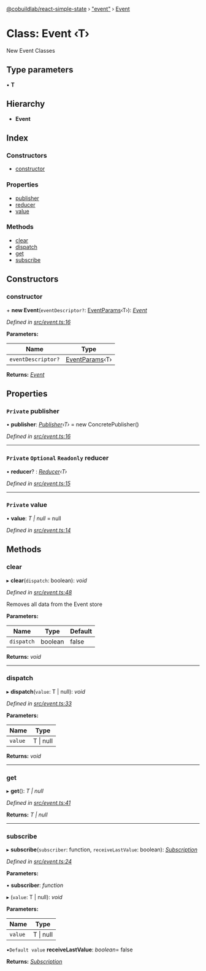 [@cobuildlab/react-simple-state](../README.md) › ["event"](../modules/_event_.md) › [Event](_event_.event.md)

# Class: Event ‹**T**›

New Event Classes

## Type parameters

▪ **T**

## Hierarchy

* **Event**

## Index

### Constructors

* [constructor](_event_.event.md#constructor)

### Properties

* [publisher](_event_.event.md#private-publisher)
* [reducer](_event_.event.md#private-optional-readonly-reducer)
* [value](_event_.event.md#private-value)

### Methods

* [clear](_event_.event.md#clear)
* [dispatch](_event_.event.md#dispatch)
* [get](_event_.event.md#get)
* [subscribe](_event_.event.md#subscribe)

## Constructors

###  constructor

\+ **new Event**(`eventDescriptor?`: [EventParams](../modules/_event_.md#eventparams)‹T›): *[Event](_event_.event.md)*

*Defined in [src/event.ts:16](https://github.com/cobuildlab/react-simple-state/blob/8e6ada3/src/event.ts#L16)*

**Parameters:**

Name | Type |
------ | ------ |
`eventDescriptor?` | [EventParams](../modules/_event_.md#eventparams)‹T› |

**Returns:** *[Event](_event_.event.md)*

## Properties

### `Private` publisher

• **publisher**: *[Publisher](../interfaces/_pub_sub_.publisher.md)‹T›* = new ConcretePublisher()

*Defined in [src/event.ts:16](https://github.com/cobuildlab/react-simple-state/blob/8e6ada3/src/event.ts#L16)*

___

### `Private` `Optional` `Readonly` reducer

• **reducer**? : *[Reducer](../modules/_event_.md#reducer)‹T›*

*Defined in [src/event.ts:15](https://github.com/cobuildlab/react-simple-state/blob/8e6ada3/src/event.ts#L15)*

___

### `Private` value

• **value**: *T | null* = null

*Defined in [src/event.ts:14](https://github.com/cobuildlab/react-simple-state/blob/8e6ada3/src/event.ts#L14)*

## Methods

###  clear

▸ **clear**(`dispatch`: boolean): *void*

*Defined in [src/event.ts:48](https://github.com/cobuildlab/react-simple-state/blob/8e6ada3/src/event.ts#L48)*

Removes all data from the Event store

**Parameters:**

Name | Type | Default |
------ | ------ | ------ |
`dispatch` | boolean | false |

**Returns:** *void*

___

###  dispatch

▸ **dispatch**(`value`: T | null): *void*

*Defined in [src/event.ts:33](https://github.com/cobuildlab/react-simple-state/blob/8e6ada3/src/event.ts#L33)*

**Parameters:**

Name | Type |
------ | ------ |
`value` | T &#124; null |

**Returns:** *void*

___

###  get

▸ **get**(): *T | null*

*Defined in [src/event.ts:41](https://github.com/cobuildlab/react-simple-state/blob/8e6ada3/src/event.ts#L41)*

**Returns:** *T | null*

___

###  subscribe

▸ **subscribe**(`subscriber`: function, `receiveLastValue`: boolean): *[Subscription](../interfaces/_pub_sub_.subscription.md)*

*Defined in [src/event.ts:24](https://github.com/cobuildlab/react-simple-state/blob/8e6ada3/src/event.ts#L24)*

**Parameters:**

▪ **subscriber**: *function*

▸ (`value`: T | null): *void*

**Parameters:**

Name | Type |
------ | ------ |
`value` | T &#124; null |

▪`Default value`  **receiveLastValue**: *boolean*= false

**Returns:** *[Subscription](../interfaces/_pub_sub_.subscription.md)*
